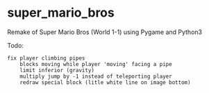 # super_mario_bros
Remake of Super Mario Bros (World 1-1) using Pygame and Python3

Todo:

    fix player climbing pipes
        blocks moving while player 'moving' facing a pipe
        limit inferior (gravity)
        multiply jump by -1 instead of teleporting player
        redraw special block (litle white line on image bottom)

